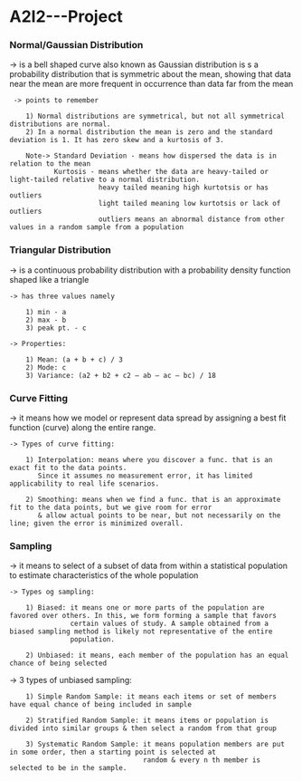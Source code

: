 # A2I2---Project

### Normal/Gaussian Distribution

  -> is a bell shaped curve also known as Gaussian distribution is s a probability distribution that is symmetric about the mean, showing that 
     data near the mean are more frequent in occurrence than data far from the mean
     
     -> points to remember
     
        1) Normal distributions are symmetrical, but not all symmetrical distributions are normal.
        2) In a normal distribution the mean is zero and the standard deviation is 1. It has zero skew and a kurtosis of 3.
        
        Note-> Standard Deviation - means how dispersed the data is in relation to the mean
               Kurtosis - means whether the data are heavy-tailed or light-tailed relative to a normal distribution. 
                          heavy tailed meaning high kurtotsis or has outliers
                          light tailed meaning low kurtotsis or lack of outliers
                          outliers means an abnormal distance from other values in a random sample from a population
                          
### Triangular Distribution 

  -> is a continuous probability distribution with a probability density function shaped like a triangle
    
    -> has three values namely 
        
        1) min - a
        2) max - b
        3) peak pt. - c
        
    -> Properties:
    
        1) Mean: (a + b + c) / 3
        2) Mode: c
        3) Variance: (a2 + b2 + c2 – ab – ac – bc) / 18

### Curve Fitting

  -> it means how we model or represent data spread by assigning a best fit function (curve) along the entire range. 
  
    -> Types of curve fitting:

        1) Interpolation: means where you discover a func. that is an exact fit to the data points. 
           Since it assumes no measurement error, it has limited applicability to real life scenarios.
           
        2) Smoothing: means when we find a func. that is an approximate fit to the data points, but we give room for error 
           & allow actual points to be near, but not necessarily on the line; given the error is minimized overall.
           
### Sampling

  -> it means to select of a subset of data from within a statistical population to estimate characteristics of the whole population      
  
    -> Types og sampling:
      
        1) Biased: it means one or more parts of the population are favored over others. In this, we form forming a sample that favors 
                   certain values of study. A sample obtained from a biased sampling method is likely not representative of the entire 
                   population.
                   
        2) Unbiased: it means, each member of the population has an equal chance of being selected
    
   -> 3 types of unbiased sampling:
      
        1) Simple Random Sample: it means each items or set of members have equal chance of being included in sample
        
        2) Stratified Random Sample: it means items or population is divided into similar groups & then select a random from that group
        
        3) Systematic Random Sample: it means population members are put in some order, then a starting point is selected at 
                                     random & every n th member is selected to be in the sample.
        
  
